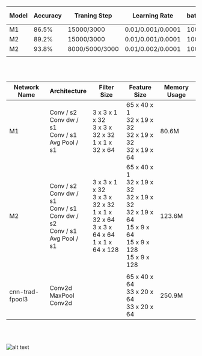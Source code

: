| Model           | Accuracy                                                             | Traning Step                                                                 | Learning Rate                                                                      | batch_size                        | optimizer                | activation function | silence_percentage | unknown_percentage | time_shift_ms | sample_rate |
|-----------------|------------------------------------------------------------------|------------------------------------------------------------------------------|------------------------------------------------------------------------------------|-----------------------------------|--------------------------|---------------------|--------------------|--------------------|---------------|-------------|
| M1              | 86.5%                                                            | 15000/3000                                                                   | 0.01/0.001/0.0001                                                                  | 100                               | GradientDescentOptimizer | Relu                | 10                 | 10                 | 100           | 16000       |
| M2              | 89.2%                                                            | 15000/3000                                                                   | 0.01/0.001/0.0001                                                                  | 100                               | GradientDescentOptimizer | Relu                |                    |                    |               |             |
| M2              | 93.8%                                                            | 8000/5000/3000                                                               | 0.01/0.002/0.0001                                                                  | 100                               | RMSPropOptimizer         | Relu                |                    |                    |               |             |
|                 |                                                                  |                                                                              |                                                                                    |                                   |                          |                     |                    |                    |               |             |

</br>
</br>


| Network Name    | Architecture                                                          | Filter Size                                                                      | Feature Size                                                                             | Memory Usage |
|-----------------|-----------------------------------------------------------------------|----------------------------------------------------------------------------------|------------------------------------------------------------------------------------------|--------------|
| M1              | Conv / s2 </br> Conv dw / s1 </br> Conv / s1 </br> Avg Pool / s1                        | 3 x 3 x 1 x 32  </br> 3 x 3 x 32 x 32 </br> 1 x 1 x 32 x 64                                  | 65 x 40 x 1 </br> 32 x 19 x 32 </br> 32 x 19 x 32 </br> 32 x 19 x 64                                       | 80.6M        |
| M2              | Conv / s2 </br> Conv dw / s1 </br> Conv / s1 </br> Conv dw / s2 </br> Conv / s1  </br> Avg Pool / s1 | 3 x 3 x 1 x 32  </br> 3 x 3 x 32 x 32 </br> 1 x 1 x 32 x 64</br>  3 x 3 x 64 x 64 </br> 1 x 1 x 64 x 128 | 65 x 40 x 1 </br> 32 x 19 x 32 </br> 32 x 19 x 32 </br> 32 x 19 x 64  </br> 15 x 9 x 64 </br> 15 x 9 x 128 </br> 15 x 9 x 128 | 123.6M       |
|                 |                                                                       |                                                                                  |                                                                                          |              |
| cnn-trad-fpool3 | Conv2d </br> MaxPool </br> Conv2d                                                 |                                                                                  | 65 x 40 x 64 </br> 33 x 20 x 64 </br> 33 x 20 x 64                                                   | 250.9M       |


</br>
</br>

![alt text](https://i.imgur.com/eqadZIy.png)
